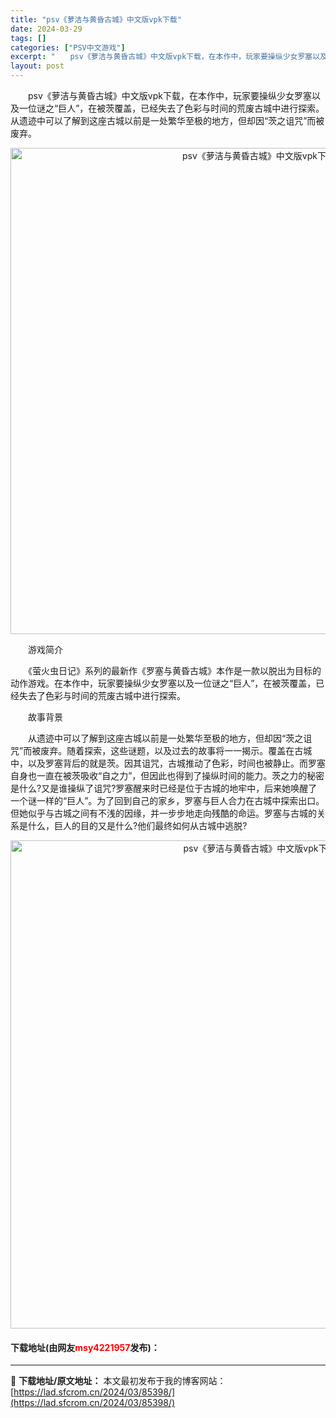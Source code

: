 ```yaml
---
title: "psv《萝洁与黄昏古城》中文版vpk下载"
date: 2024-03-29
tags: []
categories: ["PSV中文游戏"]
excerpt: "　　psv《萝洁与黄昏古城》中文版vpk下载，在本作中，玩家要操纵少女罗塞以及一位谜之&ldquo;巨人&rdquo;，在被茨覆盖，已经失去了色彩与时间的荒废古城中进行探索。从遗迹中可以了解到这座古城以前是一处繁华至极的地方，但却因&ldquo;茨之诅咒&rdquo;而被废弃。 　　游戏简介 　　《&hellip;"
layout: post
---
```


 <p>　　psv《萝洁与黄昏古城》中文版vpk下载，在本作中，玩家要操纵少女罗塞以及一位谜之&ldquo;巨人&rdquo;，在被茨覆盖，已经失去了色彩与时间的荒废古城中进行探索。从遗迹中可以了解到这座古城以前是一处繁华至极的地方，但却因&ldquo;茨之诅咒&rdquo;而被废弃。</p> <p align="center"><img align="" border="0" src="https://lad.sfcrom.cn/wp-content/uploads/2024/03/20240329_660668d330a27.png" width="778" alt="psv《萝洁与黄昏古城》中文版vpk下载" /></p> <p>　　游戏简介</p> <p>　　《萤火虫日记》系列的最新作《罗塞与黄昏古城》本作是一款以脱出为目标的动作游戏。在本作中，玩家要操纵少女罗塞以及一位谜之&ldquo;巨人&rdquo;，在被茨覆盖，已经失去了色彩与时间的荒废古城中进行探索。</p> <p>　　故事背景</p> <p>　　从遗迹中可以了解到这座古城以前是一处繁华至极的地方，但却因&ldquo;茨之诅咒&rdquo;而被废弃。随着探索，这些谜题，以及过去的故事将一一揭示。覆盖在古城中，以及罗塞背后的就是茨。因其诅咒，古城推动了色彩，时间也被静止。而罗塞自身也一直在被茨吸收&ldquo;自之力&rdquo;，但因此也得到了操纵时间的能力。茨之力的秘密是什么?又是谁操纵了诅咒?罗塞醒来时已经是位于古城的地牢中，后来她唤醒了一个谜一样的&ldquo;巨人&rdquo;。为了回到自己的家乡，罗塞与巨人合力在古城中探索出口。但她似乎与古城之间有不浅的因缘，并一步步地走向残酷的命运。罗塞与古城的关系是什么，巨人的目的又是什么?他们最终如何从古城中逃脱?</p> <p align="center"><img align="" border="0" src="https://lad.sfcrom.cn/wp-content/uploads/2024/03/20240329_660668d5bfe20.png" width="781" alt="psv《萝洁与黄昏古城》中文版vpk下载" /></p> <p><h4>下载地址(由网友<font color="red">msy4221957</font>发布)：</h4></p> 

---
📖 **下载地址/原文地址：** 本文最初发布于我的博客网站：[https://lad.sfcrom.cn/2024/03/85398/](https://lad.sfcrom.cn/2024/03/85398/)
